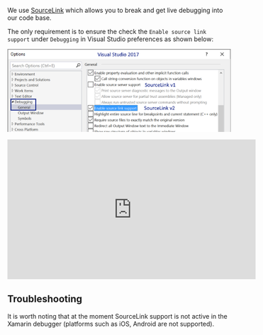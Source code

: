 We use [SourceLink](https://docs.microsoft.com/en-us/dotnet/standard/library-guidance/sourcelink) which allows you to break and get live debugging into our code base.

The only requirement is to ensure the check the `Enable source link support` under `Debugging`  in Visual Studio preferences as shown below:

![Configure Visual Studio as follows](sourcelink-howto.png)

<iframe width="560" height="315" src="https://www.youtube.com/embed/gyRGhCQPkB4" title="YouTube video player" frameborder="0" allow="accelerometer; autoplay; clipboard-write; encrypted-media; gyroscope; picture-in-picture" allowfullscreen></iframe>

## Troubleshooting
It is worth noting that at the moment SourceLink support is not active in the Xamarin debugger (platforms such as iOS, Android are not supported).
